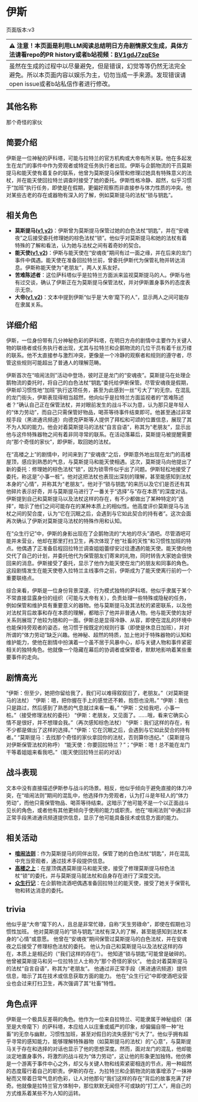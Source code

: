 # 伊斯
页面版本:v3
 

| :warning: 注意！本页面是利用LLM阅读总结明日方舟剧情原文生成，具体方法请看repo的PR history或者b站视频：[BV1gdJ7zqESe](https://www.bilibili.com/video/BV1gdJ7zqESe/)         |
|:----------------------------|
| 虽然在生成的过程中以尽量避免，但是错误，幻觉等等仍然无法完全避免。所以本页面内容以娱乐为主，切勿当成一手来源。发现错误请open issue或者b站私信作者进行修改。|



## 其他名称
那个奇怪的家伙
## 简要介绍
伊斯是一位神秘的萨科塔，可能与拉特兰的官方机构或大帝有所关联。他在多起发生在龙门的事件中作为旁观者或特定任务执行者出现。伊斯与企鹅物流的干员莫斯提马和能天使有着复杂的联系，他曾为莫斯提马保管和修理过她具有特殊意义的法杖，并在能天使回拉特兰调查时接受了她的委托。伊斯性格冷静、超然，似乎习惯于“加班”执行任务，即使是在假期，更偏好观察而非直接参与体力性质的冲突。他对某些古老的存在或器物有深入的了解，例如莫斯提马的法杖“锁与钥匙”。
## 相关角色
-   **莫斯提马([v1](../chars/char_213_mostma.md),[v2](char_213_mostma.md))**：伊斯曾为莫斯提马保管过她的白色法杖“钥匙”，并在“安魂夜”之后接受委托修理她的棕色法杖“锁”。他似乎对莫斯提马和她的法杖有着特殊的了解和看法，认为她与法杖之间有着奇妙的契合。
-   **能天使([v1](../chars/char_103_angel.md),[v2](char_103_angel.md))**：伊斯与能天使在“安魂夜”期间有过一面之缘，并在后来的龙门事件中偶遇。能天使在准备回拉特兰前，曾委托伊斯代为保管礼物并转达消息。伊斯称能天使为“老朋友”，两人关系友好。
-   **苦难陈述者**：这位萨科塔似乎是拉特兰方面派来监视莫斯提马的人。伊斯与他有过交谈，确认了伊斯正在为莫斯提马保管法杖，并对伊斯置身事外的态度表示无奈。
-   **大帝([v1](../chars/extended_char_da_di.md),[v2](extended_char_da_di.md))**：文本中提到伊斯“似乎是‘大帝’麾下的人”，显示两人之间可能存在隶属关系。
## 详细介绍
伊斯，一位身份带有几分神秘色彩的萨科塔，在明日方舟的剧情中主要作为关键人物的联络者或任务执行者出现，尤其与拉特兰和企鹅物流的几位干员有着千丝万缕的联系。他不太直接参与激烈冲突，更像是一个冷静的观察者和规则的遵守者，尽管这些规则可能超出了普通人的理解范畴。

伊斯首次在“喧闹法则”活动中登场，彼时正是龙门的“安魂夜”。莫斯提马在处理企鹅物流的委托时，将自己的白色法杖“钥匙”委托给伊斯保管。尽管安魂夜是假期，伊斯却习惯性地“加班”执行这项任务，甚至为此感到一丝“亏大了”的无奈。在混乱的龙门街头，伊斯表现得相当超然，他向似乎是拉特兰方面监视者的“苦难陈述者？”确认自己正在保管法杖，并对眼前发生的战斗不以为意，认为那只是年轻人的“体力劳动”，而自己只需保管好物品，喝茶等待事件结束即可。他甚至通过非常规手段（黑进通讯频道）向德克萨斯等人提供了拜松和可颂的位置信息，展现了其不为人知的能力。他会对着莫斯提马的法杖“自言自语”，称其为“老朋友”，显示出他与这件特殊器物之间有着非同寻常的联系。在活动落幕后，莫斯提马被提醒需要向“那个奇怪的家伙”，即伊斯，取回她的法杖。

在“高楼之上”的剧情中，时间来到了“安魂夜”之后，伊斯意外地出现在龙门的高楼屋顶，感应到熟悉的气息，与莫斯提马和能天使相遇。这次，莫斯提马向他提出了新的委托：修理她的棕色法杖“锁”，因为锁零件似乎出了问题。伊斯轻松地接受了委托，称这是“小事一桩”。他对这把法杖也表现出深刻的理解，甚至能感知到法杖本身的“心情”，并称其为“老朋友”。他对于“锁与钥匙”的来历以及它们是否还有其他碎片表示好奇，并与莫斯提马进行了一番关于“选择”与“存在本质”的深度对话。伊斯提到自己和莫斯提马以及法杖这样的存在，有不少都做出了某种特定的“选择”，暗示了他们之间可能存在的某种本质上的相似性。他高度评价莫斯提马与法杖之间的契合度，认为“它在沉眠之后，会遇到与它如此契合的持有者”。这次会面再次确认了伊斯对莫斯提马法杖的特殊作用和认知。

在“众生行记”中，伊斯的身影出现在了企鹅物流的“大地的尽头”酒吧。尽管酒吧可能并未营业，他却在那里打扫卫生，再次体现了他“社畜的天性”和习惯性加班的特点。他偶遇了正准备启程回拉特兰调查姐姐蕾缪安过往遭遇的能天使。能天使向他交代了自己的计划，并委托他代为保管朋友们寄来的礼物，同时转告大家她会很快回来的消息。伊斯接受了委托，显示了他作为能天使在龙门的朋友和同事的角色。这段剧情发生在能天使卷入拉特兰主线事件之前，伊斯成为了能天使离行前的一个重要联络点。

综合来看，伊斯是一位身份背景深邃、行为模式独特的萨科塔。他似乎隶属于某个不常直接显露身份的组织（可能与大帝有关），负责处理一些特殊或隐秘的任务，例如保管和维护具有重要意义的器物。他与莫斯提马及其法杖的紧密联系，以及他对法杖背后故事和存在本质的理解，都暗示了他并非普通人物。他与能天使的友好关系则展现了他较为随和的一面。伊斯总是显得冷静、从容，即使在混乱的环境中也能保持旁观者的姿态，他习惯于按既定的规则行事（即使是休息日加班），并对所谓的“体力劳动”缺乏兴趣。他神秘、超然的特质，加上他对于特殊器物的认知和维护能力，使他在剧情中扮演着一个虽不居于风暴中心，却与关键人物和事件紧密相关的独特角色。他就像一个隐藏在幕后的协调者或保管者，默默地影响着某些重要事件的走向。
## 剧情高光
“伊斯：但至少，她把你留给我了，我们可以难得叙叙旧了，老朋友。”（对莫斯提马的法杖）
“伊斯：嗯，把你握在手上的感觉还不赖，抱怨也没用。”
“伊斯：我也只是路过，然后感到了熟悉的气息就过来看一看。”
“伊斯：交给我吧，小事一桩。”（接受修理法杖的委托）
“伊斯：老朋友，又见面了。......哦，看来它确实心情不是很好，并不想理会我。”（再次感知棕色法杖）
“伊斯：我们这样的存在，有不少都是做出了这样的选择。”
“伊斯：它在沉眠之后，会遇到与它如此契合的持有者。”
“莫斯提马：去找那个奇怪的家伙拿回你的法杖，否则算你违纪。”（莫斯提马对伊斯保管法杖的称呼）
“能天使：你要回拉特兰？”；“伊斯：嗯！总不能在龙门干等着姐姐来看我吧。”（能天使回拉特兰前的对话）
## 战斗表现
文本中没有直接描述伊斯参与战斗的场景。相反，他似乎倾向于避免直接的体力冲突，在“喧闹法则”期间的混乱中，他选择作为旁观者，认为打斗是年轻人的“体力劳动”，而他只需保管物品、喝茶等待结束。这暗示了他可能不是一个以正面战斗见长的角色，或者他有其他更倾向于使用的能力或职责。他在“喧闹法则”中通过非正常手段黑进通讯频道提供信息，显示了他可能具备技术或信息方面的能力。
## 相关活动
-   **[喧闹法则](../stories/act5d0.md)**：作为莫斯提马的同伴出现，保管了她的白色法杖“钥匙”，并在混乱中充当旁观者，通过技术手段提供信息。
-   **[高楼之上](../stories/story_mostma_set_1.md)**：在屋顶偶遇莫斯提马和能天使，接受了修理莫斯提马棕色法杖“锁”的委托，并与莫斯提马就法杖和自身存在进行了深度交流。
-   **[众生行记](../stories/act42side.md)**：在企鹅物流酒吧偶遇准备回拉特兰的能天使，接受了她关于保管礼物和转达消息的委托。
## trivia
他似乎是“大帝”麾下的人，且总是非常忙碌，自称“天生劳碌命”，即使在假期也习惯性加班。
他对莫斯提马的“锁与钥匙”法杖有深入的了解，甚至能感知到法杖本身的“心情”或意愿。
他曾在“安魂夜”期间保管过莫斯提马的白色法杖，并在安魂夜之后接受了修理棕色法杖的委托。
他认为自己和莫斯提马以及法杖这样的存在，本质上是相近的（“我们这样的存在”）。
他知道“锁与钥匙”可能曾是破碎的。
他曾被莫斯提马和另一位拉特兰人士称为“那个奇怪的家伙”。
他会对着莫斯提马的法杖“自言自语”，称其为“老朋友”。
他通过非正常手段（黑进通讯频道）提供信息，暗示了其在技术或信息获取方面的能力。
他在“众生行记”中即使酒吧没营业也会过来打扫卫生，再次强调了其“社畜”特性。
## 角色点评
伊斯是一个极具反差萌的角色。他作为一位来自拉特兰、可能隶属于神秘组织（甚至是大帝麾下）的萨科塔，本应给人以庄重或威严的印象，却偏偏自带一种“社畜”的无奈与幽默，习惯性加班，甚至对假日的流失感到“亏大了”。他似乎拥有超乎寻常的感知能力，能够理解特殊器物（如莫斯提马的法杖）的“心意”，与莫斯提马关于存在和选择的对话也显示了他的思想深度。然而，面对龙门的混乱，他却能淡定地置身事外，将激烈的战斗视为“体力劳动”，这让他的形象更加独特。他仿佛是一个游离于事件中心之外，却又与关键人物和线索紧密相连的节点，用一种超然的态度履行着自己的职责。伊斯的存在，为拉特兰和企鹅物流的故事增添了一抹神秘而又带着日常气息的色彩，让人对他那句“我们这样的存在”背后的故事充满了好奇。他就像是拉特兰官方体制中，那位默默无闻但不可或缺的“打工人”，用自己的方式维系着某些不为人知的运转。